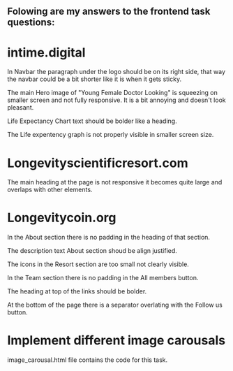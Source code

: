 ## Folowing are my answers to the frontend task questions:

# intime.digital

In Navbar the paragraph under the logo should be on its right side, that way the navbar could be a bit shorter like it is when it gets sticky.

The main Hero image of "Young Female Doctor Looking" is squeezing on smaller screen and not fully responsive. It is a bit annoying and doesn't look pleasant.

Life Expectancy Chart text should be bolder like a heading.

The Life expentency graph is not properly visible in smaller screen size.

# Longevityscientificresort.com

The main heading at the page is not responsive it becomes quite large and overlaps with other elements.

# Longevitycoin.org

In the About section there is no padding in the heading of that section.

The description text About section shoud be align justified.

The icons in the Resort section are too small not clearly visible.

In the Team section there is no padding in the All members button.

The heading at top of the links should be bolder.

At the bottom of the page there is a separator overlating with the Follow us button.

# Implement different image carousals

image_carousal.html file contains the code for this task.
